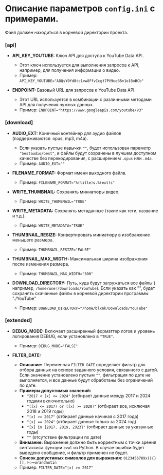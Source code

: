 # Описание параметров `config.ini` с примерами.

Файл должен находиться в корневой директории проекта.

### [api]

- **API_KEY_YOUTUBE:** Ключ API для доступа к YouTube Data API.
    - Этот ключ используется для выполнения запросов к API, например, для получения
      информации о видео.
    - Пример: `API_KEY_YOUTUBE="ABQsY0Yd8tc1vw8FfvIcgt7PV9ue35v1o1BoBCb"`


- **ENDPOINT:** Базовый URL для запросов к YouTube Data API.
    - Этот URL используется в комбинации с различными методами API для получения нужных
      данных.
    - Пример: `ENDPOINT="https://www.googleapis.com/youtube/v3"`

### [download]

- **AUDIO_EXT:** Конечный контейнер для аудио файлов (поддерживаются: opus, mp3, m4a).
    - Если указать пустые кавычки `""`, будет использован параметр `"bestaudio/best"`,
      и файлы будут сохранены в лучшем доступном качестве без перекодирования, с
      расширением `.opus` или `.m4a`.
    - Пример: `AUDIO_EXT=""`


- **FILENAME_FORMAT:** Формат имени выходного файла.
    - Пример: `FILENAME_FORMAT="%(title)s.%(ext)s"`


- **WRITE_THUMBNAIL:** Сохранять миниатюры видео.
    - Пример: `WRITE_THUMBNAIL="TRUE"`


- **WRITE_METADATA:** Сохранять метаданные (такие как теги, название и т.д.).
    - Пример: `WRITE_METADATA="TRUE"`


- **THUMBNAIL_RESIZE:** Конвертировать миниатюру в изображение меньшего размера.
    - Пример: `THUMBNAIL_RESIZE="FALSE"`


- **THUMBNAIL_MAX_WIDTH:** Максимальная ширина изображения после изменения размера.
    - Пример: `THUMBNAIL_MAX_WIDTH="300"`


- **DOWNLOAD_DIRECTORY:** Путь, куда будут загружаться все файлы (
  например, `/home/user/Downloads/YouTube`). Если указать как "", будет сохранять
  скачанные файлы в корневой директории программы "./YouTube"
    - Пример: `DOWNLOAD_DIRECTORY="/home/blxnk/Downloads/YouTube"`


### [extended]

- **DEBUG_MODE:** Включает расширенный форматтер логов и уровень логирования DEBUG, если
  установлено в `"TRUE"`.
    - Пример: `DEBUG_MODE="FALSE"`


- **FILTER_DATE:**
    - **Описание:** Переменная `FILTER_DATE` определяет фильтр для отбора данных на основе
      заданного условия, связанного с датой. Если значение установлено пустым `""`,
      фильтрация по дате не выполняется, и все данные будут обработаны без ограничений по
      дате.
    - **Примеры допустимых значений:**
        - `"2017 < [x] <= 2024"`  (отбирает данные между 2017 и 2024 годами включительно)
        - `"([x] <= 2017) or ([x] >= 2020)"` (отбирает все, исключая 2018 и 2019 годы)
        - `"[x] >= 2017"` (отбирает данные начиная с 2017 года)
        - `"[x] == 2024"`  (отбирает данные только за 2024 год)
        - `"[x] in {2017, 2019, 2023}"`  (отбирает данные за указанные годы)
        - `""` (отсутствие фильтрации по дате)
    - **Внимание:** Выражение должно быть корректным с точки зрения синтаксиса
      функции `eval` из Python. В случае ошибки будет выведено сообщение, и фильтр
      применен не будет.
    - **Список допустимых символов для выражения:** `0123456789x(){}[],!<>=orandnotin`
    - Пример: `FILTER_DATE="[x] >= 2017"`
